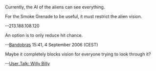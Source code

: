 Currently, the AI of the aliens can see everything.

For the Smoke Grenade to be useful, it must restrict the alien vision.

--213.188.108.120

An option is to only reduce hit chance.

--[Bandobras](User:Bandobras "wikilink") 15:41, 4 September 2006 (CEST)

Maybe it completely blocks vision for everyone trying to look through
it?

--[User Talk: Willy Billy](User_Talk:_Willy_Billy "wikilink")